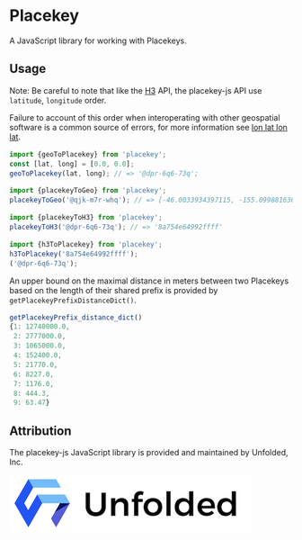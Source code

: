 # Placekey

A JavaScript library for working with Placekeys.

## Usage

Note: Be careful to note that like the [H3](https://h3geo.org/) API, the placekey-js API use `latitude`, `longitude` order.

Failure to account of this order when interoperating with other geospatial software is a common source of errors, for more information see [lon lat lon lat](https://macwright.com/lonlat/).

```js
import {geoToPlacekey} from 'placekey';
const [lat, long] = [0.0, 0.0];
geoToPlacekey(lat, long); // => '@dpr-6q6-73q';
```

```js
import {placekeyToGeo} from 'placekey';
placekeyToGeo('@qjk-m7r-whq'); // => [-46.0033934397115, -155.09988163615031]
```

```js
import {placekeyToH3} from 'placekey';
placekeyToH3('@dpr-6q6-73q'); // => '8a754e64992ffff'
```

```js
import {h3ToPlacekey} from 'placekey';
h3ToPlacekey('8a754e64992ffff');
('@dpr-6q6-73q');
```

An upper bound on the maximal distance in meters between two Placekeys based on the length of their shared prefix is provided by `getPlacekeyPrefixDistanceDict()`.

```js
getPlacekeyPrefix_distance_dict()
{1: 12740000.0,
 2: 2777000.0,
 3: 1065000.0,
 4: 152400.0,
 5: 21770.0,
 6: 8227.0,
 7: 1176.0,
 8: 444.3,
 9: 63.47}
```

## Attribution

The placekey-js JavaScript library is provided and maintained by Unfolded, Inc.

![Unfolded](docs/unfolded-logo.png?raw=true)
